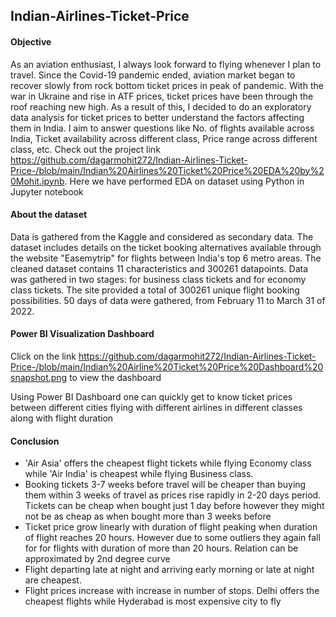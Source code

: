 ## Indian-Airlines-Ticket-Price
#### Objective
As an aviation enthusiast, I always look forward to flying whenever I plan to travel. Since the Covid-19 pandemic ended, aviation market began to recover slowly from rock bottom ticket prices in peak of pandemic. With the war in Ukraine and rise in ATF prices, ticket prices have been through the roof reaching new high. As a result of this, I decided to do an exploratory data analysis for ticket prices to better understand the factors affecting them in India. I aim to answer questions like No. of flights available across India, Ticket availability across different class, Price range across different class, etc. Check out the project link https://github.com/dagarmohit272/Indian-Airlines-Ticket-Price-/blob/main/Indian%20Airlines%20Ticket%20Price%20EDA%20by%20Mohit.ipynb. Here we have performed EDA on dataset using Python in Jupyter notebook
#### About the dataset
Data is gathered from the Kaggle and considered as secondary data. The dataset includes details on the ticket booking alternatives available through the website "Easemytrip" for flights between India's top 6 metro areas. The cleaned dataset contains 11 characteristics and 300261 datapoints. Data was gathered in two stages: for business class tickets and for economy class tickets. The site provided a total of 300261 unique flight booking possibilities. 50 days of data were gathered, from February 11 to March 31 of 2022.
#### Power BI Visualization Dashboard
Click on the link https://github.com/dagarmohit272/Indian-Airlines-Ticket-Price-/blob/main/Indian%20Airline%20Ticket%20Price%20Dashboard%20snapshot.png to view the dashboard

Using Power BI Dashboard one can quickly get to know ticket prices between different cities flying with different airlines in different classes along with flight duration
#### Conclusion
- 'Air Asia' offers the cheapest flight tickets while flying Economy class while 'Air India' is cheapest while flying Business class.
- Booking tickets 3-7 weeks before travel will be cheaper than buying them within 3 weeks of travel as prices rise rapidly in 2-20 days period. Tickets can be cheap when bought just 1 day before however they might not be as cheap as when bought more than 3 weeks before
- Ticket price grow linearly with duration of flight peaking when duration of flight reaches 20 hours. However due to some outliers they again fall for for flights with duration of more than 20 hours. Relation can be approximated by 2nd degree curve
- Flight departing late at night and arriving early morning or late at night are cheapest.
- Flight prices increase with increase in number of stops.
Delhi offers the cheapest flights while Hyderabad is most expensive city to fly

